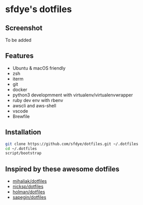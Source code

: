 # sfdye's dotfiles

## Screenshot

To be added

## Features

- Ubuntu & macOS friendly
- zsh
- iterm
- git
- docker
- python3 developmment with virtualenv/virtualenvwrapper
- ruby dev env with rbenv
- awscli and aws-shell
- vscode
- Brewfile

## Installation

```bash
git clone https://github.com/sfdye/dotfiles.git ~/.dotfiles
cd ~/.dotfiles
script/bootstrap
```

## Inspired by these awesome dotfiles

- [mihaliak/dotfiles](https://github.com/mihaliak/dotfiles)
- [nicksp/dotfiles](https://github.com/nicksp/dotfiles)
- [holman/dotfiles](https://github.com/holman/dotfiles)
- [sapegin/dotfiles](https://github.com/sapegin/dotfiles)

